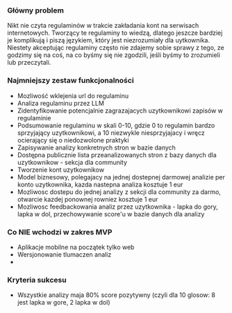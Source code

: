 ### Główny problem
Nikt nie czyta regulaminów w trakcie zakładania kont na serwisach internetowych. Tworzący te regulaminy to wiedzą, dlatego jeszcze bardziej je komplikują i piszą językiem, który jest niezrozumiały dla uytkownika. Niestety akceptując regulaminy często nie zdajemy sobie sprawy z tego, ze godzimy się na coś, na co byśmy się nie zgodzili, jeśli byśmy to zrozumieli lub przeczytali. 


### Najmniejszy zestaw funkcjonalności
- Mozliwość wklejenia url do regulaminu
- Analiza regulaminu przez LLM
- Zidentyfikowanie potencjalnie zagrazajacych uzytkownikowi zapisów w regulaminie
- Podsumowanie regulaminu w skali 0-10, gdzie 0 to regulamin bardzo sprzyjający uzytkownikowi, a 10 niezwykle niesprzyjajacy i wręcz ocierający się o niedozwolone praktyki
- Zapisywanie analizy konkretnych stron w bazie danych
- Dostępna publicznie lista przeanalizowanych stron z bazy danych dla uzytkownikow - sekcja dla community
- Tworzenie kont uzytkownikow
- Model biznesowy, polegajacy na jednej dostepnej darmowej analizie per konto uzytkownika, kazda nastepna analiza kosztuje 1 eur
- Mozliwosc dostepu do jednej analizy z sekcji dla community za darmo, otwarcie kazdej ponownej rowniez kosztuje 1 eur
- Mozliwosc feedbackowania analiz przez uzytkownika - lapka do gory, lapka w dol, przechowywanie score'u w bazie danych dla analizy


### Co NIE wchodzi w zakres MVP
- Aplikacje mobilne na początek tylko web
- Wersjonowanie tlumaczen analiz
- 

### Kryteria sukcesu
- Wszystkie analizy maja 80% score pozytywny (czyli dla 10 glosow: 8 jest lapka w gore, 2 lapka w dol)
